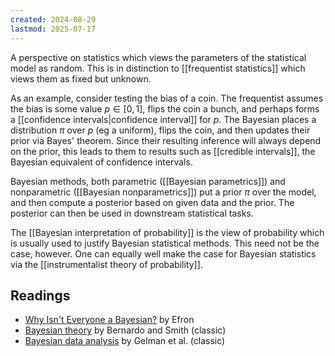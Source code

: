 ```yaml
---
created: 2024-08-29
lastmod: 2025-07-17
---
```


A perspective on statistics which views the parameters of the statistical model as random. This is in distinction to [[frequentist statistics]] which views them as fixed but unknown. 

As an example, consider testing the bias of a coin. The frequentist assumes the bias is some value $p\in[0,1]$, flips the coin a bunch, and perhaps forms a [[confidence intervals|confidence interval]] for $p$. The Bayesian places a distribution $\pi$ over $p$ (eg a uniform), flips the coin, and then updates their prior via Bayes' theorem. Since their resulting inference will always depend on the prior, this leads to them to results such as [[credible intervals]], the Bayesian equivalent of confidence intervals. 
 
 Bayesian methods, both parametric ([[Bayesian parametrics]]) and nonparametric ([[Bayesian nonparametrics]]) put a prior $\pi$ over the model, and then compute a posterior based on given data and the prior. The posterior can then be used in downstream statistical tasks. 

The [[Bayesian interpretation of probability]] is the view of probability which is usually used to justify Bayesian statistical methods. This need not be the case, however. One can equally well make the case for Bayesian statistics via the [[instrumentalist theory of probability]]. 

## Readings 
- [Why Isn't Everyone a Bayesian?](http://wpressutexas.net/course2011/EfronWhyEveryone1986.pdf) by Efron 
- [Bayesian theory](https://onlinelibrary.wiley.com/doi/book/10.1002/9780470316870) by Bernardo and Smith (classic)
- [Bayesian data analysis](https://bendixcarstensen.com/Bayes/Cph-2008/adm/slides-handout.pdf) by Gelman et al. (classic)
 


